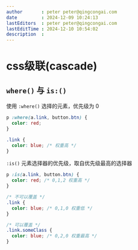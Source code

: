 ```yaml
---
author       : peter peter@qingcongai.com
date         : 2024-12-09 10:24:13
lastEditors  : peter peter@qingcongai.com
lastEditTime : 2024-12-10 10:54:02
description  :
---
```

# css级联(cascade)

## `where()` 与 `is:()`

使用 `:where()` 选择的元素，优先级为 0

```css
p :where(a.link, button.btn) {
  color: red;
}

.link {
  color: blue; /* 权重高 */
}
```

`:is()` 元素选择器的优先级，取自优先级最高的选择器

```css
p :is(a.link, button.btn) {
  color: red; /* 0,1,2 权重高 */
}

/* 不可以覆盖 */
.link {
  color: blue; /* 0,1,0 权重低 */
}

/* 可以覆盖 */
.link.someClass {
  color: blue; /* 0,2,0 权重最高 */
}
```
